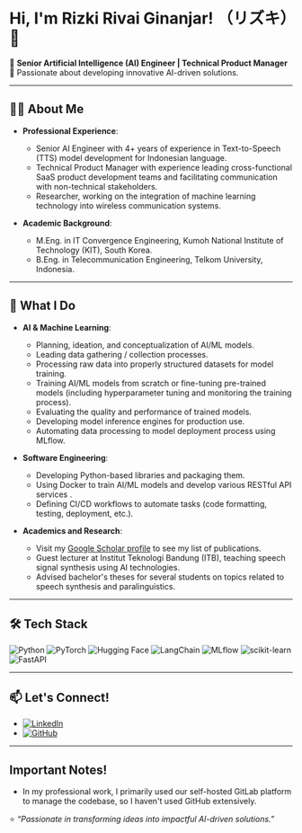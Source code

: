 # Hi, I'm Rizki Rivai Ginanjar! （リズキ）👋  

🎯 **Senior Artificial Intelligence (AI) Engineer | Technical Product Manager**  
🚀 Passionate about developing innovative AI-driven solutions.

---

## 👩‍💻 **About Me**  
- **Professional Experience**:  
  - Senior AI Engineer with 4+ years of experience in Text-to-Speech (TTS) model development for Indonesian language.
  - Technical Product Manager with experience leading cross-functional SaaS product development teams and facilitating communication with non-technical stakeholders.
  - Researcher, working on the integration of machine learning technology into wireless communication systems.
  
- **Academic Background**:  
  - M.Eng. in IT Convergence Engineering, Kumoh National Institute of Technology (KIT), South Korea.
  - B.Eng. in Telecommunication Engineering, Telkom University, Indonesia.

---

## 💼 **What I Do**  
- **AI & Machine Learning**:  
  - Planning, ideation, and conceptualization of AI/ML models.
  - Leading data gathering / collection processes.
  - Processing raw data into properly structured datasets for model training.
  - Training AI/ML models from scratch or fine-tuning pre-trained models (including hyperparameter tuning and monitoring the training process).
  - Evaluating the quality and performance of trained models.
  - Developing model inference engines for production use.
  - Automating data processing to model deployment process using MLflow.
    
- **Software Engineering**:  
  - Developing Python-based libraries and packaging them.
  - Using Docker to train AI/ML models and develop various RESTful API services .
  - Defining CI/CD workflows to automate tasks (code formatting, testing, deployment, etc.).

- **Academics and Research**:
  - Visit my [Google Scholar profile](https://scholar.google.co.id/citations?user=i8OY09oAAAAJ&hl) to see my list of publications.
  - Guest lecturer at Institut Teknologi Bandung (ITB), teaching speech signal synthesis using AI technologies.
  - Advised bachelor's theses for several students on topics related to speech synthesis and paralinguistics.

---

## 🛠️ **Tech Stack**  
![Python](https://img.shields.io/badge/Python-3776AB?style=for-the-badge&logo=python&logoColor=white)
![PyTorch](https://img.shields.io/badge/PyTorch-EE4C2C?style=for-the-badge&logo=pytorch&logoColor=white)
![Hugging Face](https://img.shields.io/badge/Hugging%20Face-FDEE21?logo=huggingface&logoColor=black)
![LangChain](https://img.shields.io/badge/LangChain-1C3C3C?style=for-the-badge&logo=langchain&logoColor=white)
![MLflow](https://img.shields.io/badge/MLflow-1.31.0-blue?logo=mlflow&logoColor=white)
![scikit-learn](https://img.shields.io/badge/scikit--learn-1.3.1-orange?logo=scikit-learn&logoColor=white)
![FastAPI](https://img.shields.io/badge/FastAPI-109989?style=for-the-badge&logo=fastapi&logoColor=white)  

---

## 📫 **Let's Connect!**  
- [![LinkedIn](https://img.shields.io/badge/LinkedIn-%230077B5.svg?style=for-the-badge&logo=linkedin&logoColor=white)](https://www.linkedin.com/in/rizkirivaiginanjar/)  
- [![GitHub](https://img.shields.io/badge/GitHub-%2312100E.svg?style=for-the-badge&logo=github&logoColor=white)](https://github.com/qivaijar)  

---

## **Important Notes!**
- In my professional work, I primarily used our self-hosted GitLab platform to manage the codebase, so I haven't used GitHub extensively.

⭐️ _“Passionate in transforming ideas into impactful AI-driven solutions.”_  
